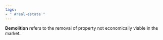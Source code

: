 ```yaml
---
tags:
- " #real-estate "
---
```


**Demolition** refers to the removal of property not economically viable in the market.  <!--SR:!2024-03-01,185,290-->